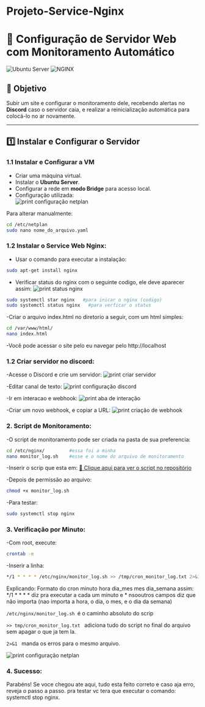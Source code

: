 # Projeto-Service-Nginx

# 📌 Configuração de Servidor Web com Monitoramento Automático

![Ubuntu Server](https://img.shields.io/badge/Ubuntu_Server-E95420?style=for-the-badge&logo=ubuntu&logoColor=white)
![NGINX](https://img.shields.io/badge/NGINX-009639?style=for-the-badge&logo=nginx&logoColor=white)

## 🎯 Objetivo
Subir um site e configurar o monitoramento dele, recebendo alertas no **Discord** caso o servidor caia, e realizar a reinicialização automática para colocá-lo no ar novamente.

---

## 1️⃣ Instalar e Configurar o Servidor

### 1.1 Instalar e Configurar a VM
- Criar uma máquina virtual.
- Instalar o **Ubuntu Server**.
- Configurar a rede em **modo Bridge** para acesso local.
- Configuração utilizada:  
![print configuração netplan](netplan.png)

Para alterar manualmente:
```bash
cd /etc/netplan
sudo nano nome_do_arquivo.yaml
```
### 1.2 Instalar o Service Web Nginx:
- Usar o comando para executar a instalação:
```bash
sudo apt-get install nginx
```
- Verificar status do nginx com o seguinte codigo, ele deve aparecer assim:
![print status nginx](status-nginx.png)
```bash
sudo systemctl star nginx   #para inicar o nginx (codigo)
sudo systemctl status nginx   #para verficar o status 
```
-Criar o arquivo index.html no diretorio a seguir, com um html simples:
```bash
cd /var/www/html/
nano index.html
```
-Você pode acessar o site pelo eu navegar pelo http://localhost

### 1.2 Criar servidor no discord:
-Acesse o Discord e crie um servidor:
![print criar servidor](cria-servidor.png)

-Editar canal de texto:
![print configuração discord](configuracao-do-canal.png)

-Ir em interacao e webhook:
![print aba de interação](interacao.png)

-Criar um novo webhook, e copiar a URL:
![print criação de webhook](cria-webhook.png)

### 2. Script de Monitoramento:
-O script de monitoramento pode ser criada na pasta de sua preferencia:
```bash
cd /etc/nginx/         #essa foi a minha
nano monitor_log.sh    #esse e o nome do arquivo de monitoramento
```
-Inserir o scrip que esta em:
[📄 Clique aqui para ver o script no repositório](https://github.com/ana-bia07/Projeto-Service-Nginx/blob/master/monitor_log.sh)

-Depois de permissão ao arquivo:
```bash
chmod +x monitor_log.sh
```
-Para testar:
```bash
sudo systemctl stop nginx
```
### 3. Verificação por Minuto:
-Com root, execute:
```bash
crontab -e
```

-Inserir a linha:
```bash
*/1 * * * * /etc/nginx/monitor_log.sh >> /tmp/cron_monitor_log.txt 2>&1
```
Explicando:
Formato do cron minuto hora dia_mes mes dia_semana assim: */1 * * * * diz pra executar a cada um minuto e * nsooutros campos diz que não importa (nao importa a hora, o dia, o mes, e o dia da semana)

```/etc/nginx/monitor_log.sh ```é o caminho absoluto do scrip

```>> tmp/cron_monitor_log.txt ``` adiciona tudo do script no final do arquivo sem apagar o que ja tem la.

```2>&1 ``` manda os erros para o mesmo arquivo.

![print configuração netplan](crontab.png)

### 4. Sucesso:
Parabéns! Se voce chegou ate aqui, tudo esta feito correto e caso aja erro, reveja o passo a passo. pra testar vc tera que executar o comando: systemctl stop nginx.
